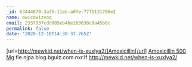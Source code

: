 ```yaml
---
_id: 63444870-3af5-11eb-a0fe-77f1131706e2
name: owicowizvoq
email: 2337937cdd085eb4be163638c8a45b0c
permalink: false
date: '2020-12-10T14:38:37.765Z'
---
```

[url=http://mewkid.net/when-is-xuxlya2/]Amoxicillin[/url] <a href="http://mewkid.net/when-is-xuxlya2/">Amoxicillin 500 Mg</a> fie.njpa.blog.bguiz.com.nxr.lf http://mewkid.net/when-is-xuxlya2/
